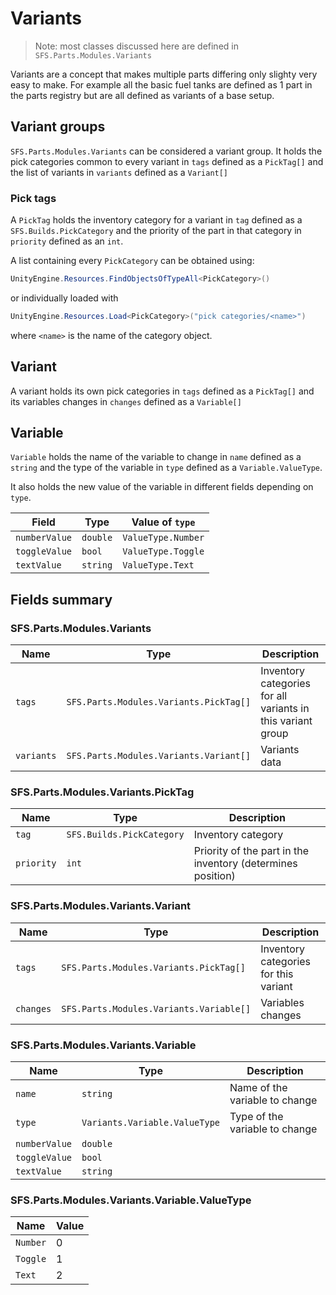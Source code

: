# Variants
> Note: most classes discussed here are defined in `SFS.Parts.Modules.Variants`

Variants are a concept that makes multiple parts differing only slighty very easy to make. For example all the basic fuel tanks are defined as 1 part in the parts registry but are all defined as variants of a base setup.

## Variant groups
`SFS.Parts.Modules.Variants` can be considered a variant group. It holds the pick categories common to every variant in `tags` defined as a `PickTag[]` and the list of variants in `variants` defined as a `Variant[]`

### Pick tags
A `PickTag` holds the inventory category for a variant in `tag` defined as a `SFS.Builds.PickCategory` and the priority of the part in that category in `priority` defined as an `int`.

A list containing every `PickCategory` can be obtained using:
```csharp
UnityEngine.Resources.FindObjectsOfTypeAll<PickCategory>()
``` 
or individually loaded with 
```csharp
UnityEngine.Resources.Load<PickCategory>("pick categories/<name>")
```
where `<name>` is the name of the category object.

## Variant
A variant holds its own pick categories in `tags` defined as a `PickTag[]` and its variables changes in `changes` defined as a `Variable[]`

## Variable
`Variable` holds the name of the variable to change in `name` defined as a `string` and the type of the variable in `type` defined as a `Variable.ValueType`.

It also holds the new value of the variable in different fields depending on `type`.

| Field | Type | Value of `type` |
|-|-|-|
| `numberValue` | `double` | `ValueType.Number` |
| `toggleValue` | `bool` | `ValueType.Toggle` |
| `textValue` | `string` | `ValueType.Text` |

## Fields summary
### SFS.Parts.Modules.Variants
| Name | Type | Description |
|-|-|-|
| `tags` | `SFS.Parts.Modules.Variants.PickTag[]` | Inventory categories for all variants in this variant group |
| `variants` | `SFS.Parts.Modules.Variants.Variant[]` | Variants data |

### SFS.Parts.Modules.Variants.PickTag
| Name | Type | Description |
|-|-|-|
| `tag` | `SFS.Builds.PickCategory` | Inventory category |
| `priority` | `int` | Priority of the part in the inventory (determines position) |

### SFS.Parts.Modules.Variants.Variant
| Name | Type | Description |
|-|-|-|
| `tags` | `SFS.Parts.Modules.Variants.PickTag[]` | Inventory categories for this variant |
| `changes` | `SFS.Parts.Modules.Variants.Variable[]` | Variables changes |

### SFS.Parts.Modules.Variants.Variable
| Name | Type | Description |
|-|-|-|
| `name` | `string` | Name of the variable to change |
| `type` | `Variants.Variable.ValueType` | Type of the variable to change |
| `numberValue` | `double` | |
| `toggleValue` | `bool` | |
| `textValue` | `string` | |

### SFS.Parts.Modules.Variants.Variable.ValueType
| Name | Value |
|-|-|
| `Number` | 0 |
| `Toggle` | 1 |
| `Text` | 2 |